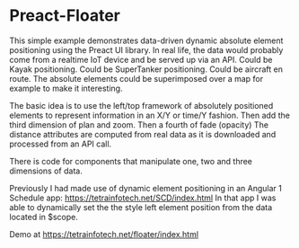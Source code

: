 # Preact-Floater
This simple example demonstrates data-driven dynamic absolute element positioning using the Preact UI library.  In real life, the data would probably come from a realtime IoT device and be served up via an API. Could be Kayak positioning.  Could be SuperTanker positioning. Could be aircraft en route. The absolute elements could be superimposed over a map for example to make it interesting.

The basic idea is to use the left/top framework of absolutely positioned elements to represent information in an X/Y or time/Y fashion.
Then add the third dimension of plan and zoom. Then a fourth of fade (opacity) The distance attributes are computed from real data as it is downloaded and processed from an API call.

There is code for components that manipulate one, two and three dimensions of data.

Previously I had made use of dynamic element positioning in an Angular 1 Schedule app: https://tetrainfotech.net/SCD/index.html
In that app I was able to dynamically set the the style left element position from the data located in $scope.

Demo at https://tetrainfotech.net/floater/index.html
